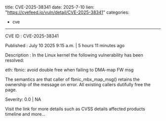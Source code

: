  
title: CVE-2025-38341
date: 2025-7-10
lien: "https://cvefeed.io/vuln/detail/CVE-2025-38341"
categories:
  - cve
---

CVE ID : CVE-2025-38341

Published :  July 10
2025
9:15 a.m. | 5 hours
11 minutes ago

Description : In the Linux kernel
the following vulnerability has been resolved:

eth: fbnic: avoid double free when failing to DMA-map FW msg

The semantics are that caller of fbnic_mbx_map_msg() retains
the ownership of the message on error. All existing callers
dutifully free the page.

Severity: 0.0 | NA

Visit the link for more details
such as CVSS details
affected products
timeline
and more...
